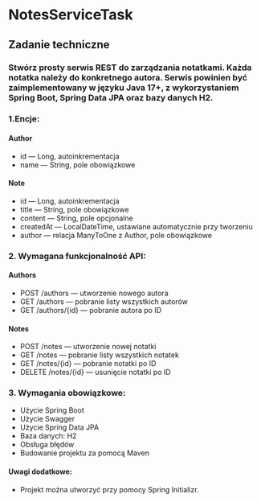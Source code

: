 # NotesServiceTask

## Zadanie techniczne

### Stwórz prosty serwis REST do zarządzania notatkami. Każda notatka należy do konkretnego autora. Serwis powinien być zaimplementowany w języku Java 17+, z wykorzystaniem Spring Boot, Spring Data JPA oraz bazy danych H2.


### 1.Encje:
#### Author
   - id — Long, autoinkrementacja
   - name — String, pole obowiązkowe


#### Note
- id — Long, autoinkrementacja
- title — String, pole obowiązkowe
- content — String, pole opcjonalne
- createdAt — LocalDateTime, ustawiane automatycznie przy tworzeniu
- author — relacja ManyToOne z Author, pole obowiązkowe


### 2. Wymagana funkcjonalność API:
#### Authors
- POST /authors — utworzenie nowego autora
- GET /authors — pobranie listy wszystkich autorów
- GET /authors/{id} — pobranie autora po ID


#### Notes
- POST /notes — utworzenie nowej notatki
- GET /notes — pobranie listy wszystkich notatek
- GET /notes/{id} — pobranie notatki po ID
- DELETE /notes/{id} — usunięcie notatki po ID


### 3. Wymagania obowiązkowe:
- Użycie Spring Boot
- Użycie Swagger
- Użycie Spring Data JPA
- Baza danych: H2
- Obsługa błędów
- Budowanie projektu za pomocą Maven


#### Uwagi dodatkowe:
- Projekt można utworzyć przy pomocy Spring Initializr.